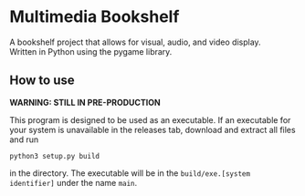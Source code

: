 # Multimedia Bookshelf

A bookshelf project that allows for visual, audio, and video display.  
Written in Python using the pygame library.

## How to use

**WARNING: STILL IN PRE-PRODUCTION**

This program is designed to be used as an executable. If an executable for your system is unavailable in the releases tab,
download and extract all files and run  

```shell
python3 setup.py build  
```

in the directory. The executable will be in the `build/exe.[system identifier]` under the name `main`.
